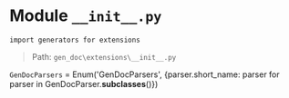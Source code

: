 # Module `__init__.py`
```text
import generators for extensions
```

> Path: `gen_doc\extensions\__init__.py`
`GenDocParsers` = Enum('GenDocParsers', {parser.short_name: parser for parser in GenDocParser.__subclasses__()})